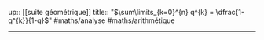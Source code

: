 up:: [[suite géométrique]] 
title:: "$\sum\limits_{k=0}^{n} q^{k} = \dfrac{1-q^{k}}{1-q}$"
#maths/analyse #maths/arithmétique 

---

